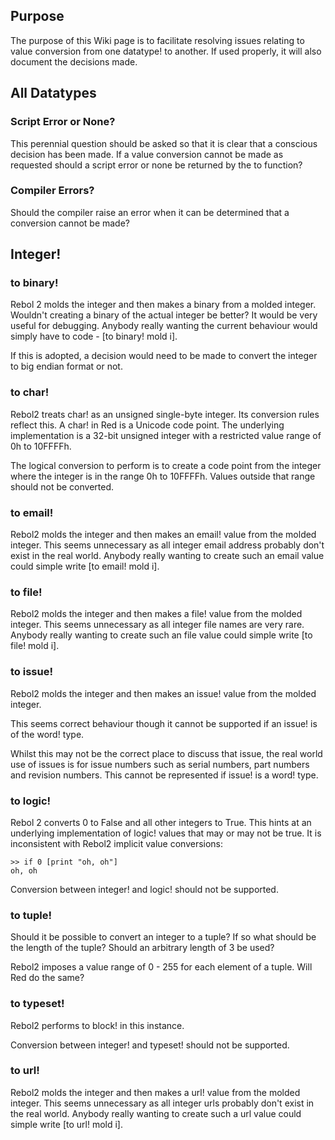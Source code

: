 ## Purpose

The purpose of this Wiki page is to facilitate resolving issues relating to value conversion from one datatype! to another. If used properly, it will also document the decisions made.

## All Datatypes

### Script Error or None?

This perennial question should be asked so that it is clear that a conscious decision has been made. If a value conversion cannot be made as requested should a script error or none be returned by the to function?

### Compiler Errors?

Should the compiler raise an error when it can be determined that a conversion cannot be made?

## Integer!

### to binary!

Rebol 2 molds the integer and then makes a binary from a molded integer. Wouldn't creating a binary of the actual integer be better? It would be very useful for debugging. Anybody really wanting the current behaviour would simply have to code - [to binary! mold i].

If this is adopted, a decision would need to be made to convert the integer to big endian format or not.

### to char!

Rebol2 treats char! as an unsigned single-byte integer. Its conversion rules reflect this. A char! in Red is a Unicode code point. The underlying implementation is a 32-bit unsigned integer with a restricted value range of 0h to 10FFFFh.

The logical conversion to perform is to create a code point from the integer where the integer is in the range 0h to 10FFFFh. Values outside that range should not be converted.

### to email!

Rebol2 molds the integer and then makes an email! value from the molded integer. This seems unnecessary as all integer email address probably don't exist in the real world. Anybody really wanting to create such an email value could simple write [to email! mold i].

### to file!

Rebol2 molds the integer and then makes a file! value from the molded integer. This seems unnecessary as all integer file names are very rare. Anybody really wanting to create such an file value could simple write [to file! mold i].

### to issue!

Rebol2 molds the integer and then makes an issue! value from the molded integer. 

This seems correct behaviour though it cannot be supported if an issue! is of the word! type. 

Whilst this may not be the correct place to discuss that issue, the real world use of issues is for issue numbers such as serial numbers, part numbers and revision numbers. This cannot be represented if issue! is a word! type.

### to logic!

Rebol 2 converts 0 to False and all other integers to True. This hints at an underlying implementation of logic! values that may or may not be true. It is inconsistent with Rebol2 implicit value conversions:
```
>> if 0 [print "oh, oh"]
oh, oh
```
Conversion between integer! and logic! should not be supported.

### to tuple!

Should it be possible to convert an integer to a tuple? If so what should be the length of the tuple? Should an arbitrary length of 3 be used?

Rebol2 imposes a value range of 0 - 255 for each element of a tuple. Will Red do the same?

### to typeset!

Rebol2 performs to block! in this instance. 

Conversion between integer! and typeset! should not be supported.

### to url!

Rebol2 molds the integer and then makes a url! value from the molded integer. This seems unnecessary as all integer urls probably don't exist in the real world. Anybody really wanting to create such a url value could simple write [to url! mold i].